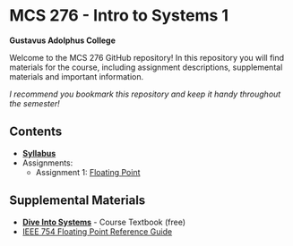 # MCS 276 - Intro to Systems 1

**Gustavus Adolphus College**

Welcome to the MCS 276 GitHub repository! In this repository you will find materials for the course, including assignment descriptions, supplemental materials and important information.

*I recommend you bookmark this repository and keep it handy throughout the semester!*

## Contents

* **[Syllabus](SYLLABUS.md)**
* Assignments:
  * Assignment 1: [Floating Point](I_ASSIGN1.md)

## Supplemental Materials

* **[Dive Into Systems](https://diveintosystems.org/)** - Course Textbook (free)
* [IEEE 754 Floating Point Reference Guide](FP.md)
